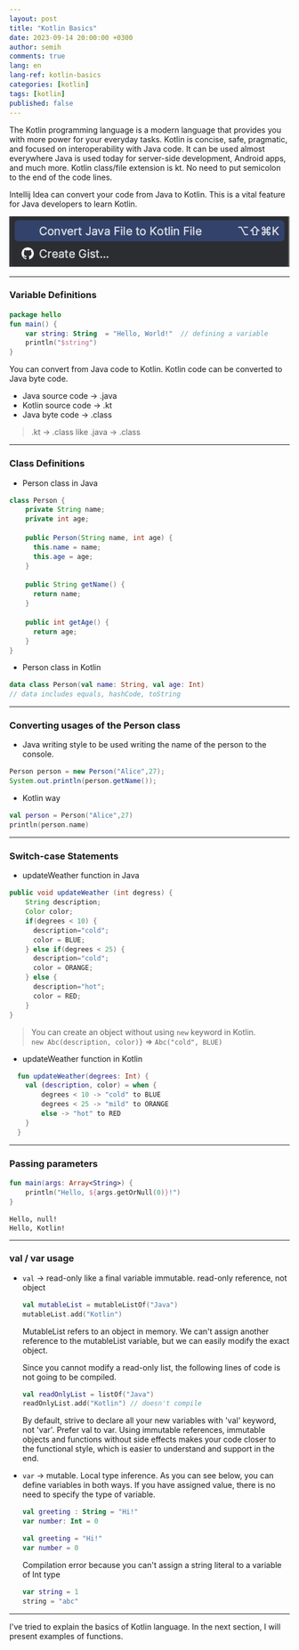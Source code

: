 ```yaml
---
layout: post
title: "Kotlin Basics"
date: 2023-09-14 20:00:00 +0300
author: semih
comments: true
lang: en
lang-ref: kotlin-basics
categories: [kotlin]
tags: [kotlin]
published: false
---
```

The Kotlin programming language is a modern language that provides you with more power for your everyday tasks. Kotlin is concise, safe, pragmatic, and focused on interoperability with Java code.
It can be used almost everywhere Java is used today for server-side development, Android apps, and much more.
Kotlin class/file extension is kt. No need to put semicolon to the end of the code lines.

Intellij Idea can convert your code from Java to Kotlin. This is a vital feature for Java developers to learn Kotlin.

<img src="/assets/images/kotlin-basics.png" />

---

### Variable Definitions
```kotlin
package hello
fun main() {
    var string: String  = "Hello, World!"  // defining a variable
    println("$string")
}
```

You can convert from Java code to Kotlin. Kotlin code can be converted to Java byte code.
- Java source code -> .java
- Kotlin source code -> .kt
- Java byte code -> .class

> .kt -> .class like .java -> .class
---

### Class Definitions
- Person class in Java
```java
class Person {
    private String name;
    private int age;

    public Person(String name, int age) {
      this.name = name;
      this.age = age;
    }

    public String getName() {
      return name;
    }

    public int getAge() {
      return age;
    }
}
```
- Person class in Kotlin
```kotlin
data class Person(val name: String, val age: Int)
// data includes equals, hashCode, toString
```
---

### Converting usages of the Person class

- Java writing style to be used writing the name of the person to the console.
```java
Person person = new Person("Alice",27);
System.out.println(person.getName());
```
- Kotlin way
```kotlin
val person = Person("Alice",27)
println(person.name)
```

---

### Switch-case Statements

- updateWeather function in Java
```java
public void updateWeather (int degress) {
    String description;
    Color color;
    if(degrees < 10) {
      description="cold";
      color = BLUE;
    } else if(degrees < 25) {
      description="cold";
      color = ORANGE;
    } else {
      description="hot";
      color = RED;
    }
}
```

> You can create an object without using `new` keyword in Kotlin. <br />
`new Abc(description, color)}` => `Abc("cold", BLUE)`

- updateWeather function in Kotlin
```kotlin
  fun updateWeather(degrees: Int) {
    val (description, color) = when {
        degrees < 10 -> "cold" to BLUE
        degrees < 25 -> "mild" to ORANGE
        else -> "hot" to RED
    }
  }
```
---
### Passing parameters
```kotlin
fun main(args: Array<String>) {
    println("Hello, ${args.getOrNull(0)}!")
}
```
```console
Hello, null!
Hello, Kotlin!
```
---
### val / var usage

- `val` -> read-only like a final variable immutable. read-only reference, not object
  ```kotlin
  val mutableList = mutableListOf("Java")
  mutableList.add("Kotlin")
  ```
  MutableList refers to an object in memory. We can't assign another reference to the mutableList variable, but we can easily modify the exact object.

  Since you cannot modify a read-only list, the following lines of code is not going to be compiled.
  ```kotlin
  val readOnlyList = listOf("Java")
  readOnlyList.add("Kotlin") // doesn't compile
  ```
  By default, strive to declare all your new variables with 'val' keyword, not 'var'. Prefer val to var. Using immutable references, immutable objects and functions without side effects makes your code closer to the functional style, which is easier to understand and support in the end.

- `var` -> mutable. Local type inference.
  As you can see below, you can define variables in both ways. If you have assigned value, there is no need to specify the type of variable.
  ```kotlin
  val greeting : String = "Hi!"
  var number: Int = 0
  ```
  ```kotlin
  val greeting = "Hi!"
  var number = 0
  ```
  Compilation error because you can't assign a string literal to a variable of Int type
  ```kotlin
  var string = 1
  string = "abc"
  ```
---
I've tried to explain the basics of Kotlin language. In the next section, I will present examples of functions.
